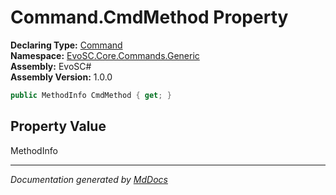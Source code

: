 ﻿<!--  
  <auto-generated>   
    The contents of this file were generated by a tool.  
    Changes to this file may be list if the file is regenerated  
  </auto-generated>   
-->

# Command.CmdMethod Property

**Declaring Type:** [Command](../index.md)  
**Namespace:** [EvoSC.Core.Commands.Generic](../../index.md)  
**Assembly:** EvoSC\#  
**Assembly Version:** 1.0.0

```csharp
public MethodInfo CmdMethod { get; }
```

## Property Value

MethodInfo

___

*Documentation generated by [MdDocs](https://github.com/ap0llo/mddocs)*
